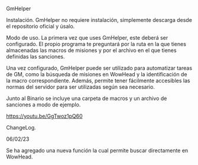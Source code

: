GmHelper

Instalación.
GmHelper no requiere instalación, simplemente descarga desde el repositorio oficial y úsalo.

Modo de uso.
La primera vez que uses GmHelper, este deberá ser configurado. El propio programa te preguntará por la ruta en la que tienes almacenadas las macros de misiones
y por el archivo en el que tienes definidas las sanciones.

Una vez configurado, GmHelper puede ser utilizado para automatizar tareas de GM, como la búsqueda de misiones en WowHead y la identificación  de la macro correspondiente.
Además, permite tener fácilmente accesibles las normas del servidor para ser utilizadas según sea necesario.

Junto al Binario se incluye una carpeta de macros y un archivo de sanciones a modo de ejemplo.

https://youtu.be/GgTwoz1pQ60


ChangeLog.

06/02/23

Se ha agregado una nueva función la cual permite buscar directamente en WowHead.


